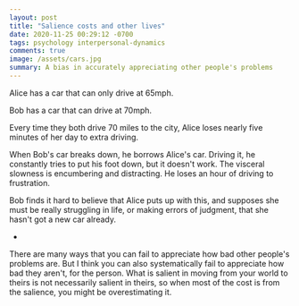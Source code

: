 ```yaml
---
layout: post
title: "Salience costs and other lives"
date: 2020-11-25 00:29:12 -0700
tags: psychology interpersonal-dynamics
comments: true
image: /assets/cars.jpg
summary: A bias in accurately appreciating other people's problems
---
```

Alice has a car that can only drive at 65mph.

Bob has a car that can drive at 70mph.

Every time they both drive 70 miles to the city, Alice loses nearly five minutes of her day to extra driving.

When Bob's car breaks down, he borrows Alice's car. Driving it, he constantly tries to put his foot down, but it doesn't work. The visceral slowness is encumbering and distracting. He loses an hour of driving to frustration.

Bob finds it hard to believe that Alice puts up with this, and supposes she must be really struggling in life, or making errors of judgment, that she hasn't got a new car already.

*

There are many ways that you can fail to appreciate how bad other people's problems are. But I think you can also systematically fail to appreciate how bad they aren't, for the person. What is salient in moving from your world to theirs is not necessarily salient in theirs, so when most of the cost is from the salience, you might be overestimating it.
